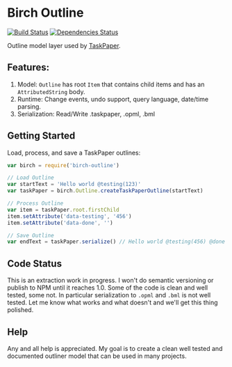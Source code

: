 # Birch Outline

[![Build Status](https://travis-ci.org/jessegrosjean/birch-outline.svg?branch=master)](https://travis-ci.org/jessegrosjean/birch-outline) [![Dependencies Status](https://david-dm.org/jessegrosjean/birch-outline.svg)](https://david-dm.org/jessegrosjean/birch-outline.svg)

Outline model layer used by [TaskPaper](https://www.taskpaper.com).

## Features:

1. Model: `Outline` has root `Item` that contains child items and has an `AttributedString` body.
2. Runtime: Change events, undo support, query language, date/time parsing.
3. Serialization: Read/Write .taskpaper, .opml, .bml

## Getting Started

Load, process, and save a TaskPaper outlines:

```javascript
var birch = require('birch-outline')

// Load Outline
var startText = 'Hello world @testing(123)'
var taskPaper = birch.Outline.createTaskPaperOutline(startText)

// Process Outline
var item = taskPaper.root.firstChild
item.setAttribute('data-testing', '456')
item.setAttribute('data-done', '')

// Save Outline
var endText = taskPaper.serialize() // Hello world @testing(456) @done
```

## Code Status

This is an extraction work in progress. I won't do semantic versioning or publish to NPM until it reaches 1.0. Some of the code is clean and well tested, some not. In particular serialization to `.opml` and `.bml` is not well tested. Let me know what works and what doesn't and we'll get this thing polished.

## Help

Any and all help is appreciated. My goal is to create a clean well tested and documented outliner model that can be used in many projects.

